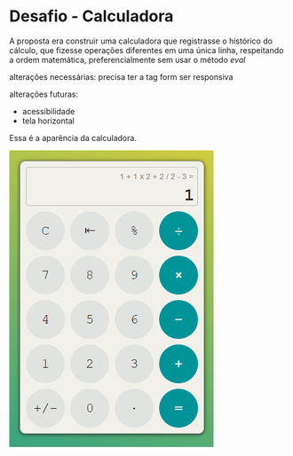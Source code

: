 # Desafio - Calculadora

A proposta era construir uma calculadora que registrasse o histórico do cálculo, 
que fizesse operações diferentes em uma única linha, respeitando a ordem matemática, preferencialmente sem usar o método *eval*

alterações necessárias:
precisa ter a tag form
ser responsiva


alterações futuras:
- acessibilidade
- tela horizontal


Essa é a aparência da calculadora.

![](./img/calculadora.png)

